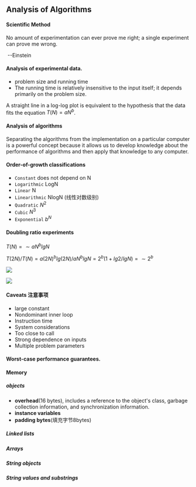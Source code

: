 ## Analysis of Algorithms

#### Scientific Method

No amount of experimentation can ever prove me right; a single experiment can prove me wrong.

​																			--Einstein

#### Analysis of experimental data.  

- problem size and running time
- The running time is relatively insensitive to the input itself; it depends primarily on the problem size.

A straight line in a log-log plot is equivalent to the hypothesis that the data fits the equation  $T\left ( N \right )=aN^{b}$.

#### Analysis of algorithms

Separating the algorithms from the implementation on a particular computer is a powerful concept because it allows us to develop knowledge about the performance of algorithms and then apply that knowledge to any computer.

#### Order-of-growth classifications

- `Constant`  does not depend on N
- `Logarithmic`    LogN
- `Linear` N
- `Linearithmic` NlogN (线性对数级别)
- `Quadratic`  $N^{2}$
- `Cubic`  $N^{3}$
- `Exponential`  $b^{N}$




#### Doubling ratio experiments

$T(N)  = \sim aN^{b}lgN$

$T(2N)/T(N) = a(2N)^{b}lg(2N)/aN^{b}lgN=2^{b}(1+lg2/lgN) = \sim2^{b}$



![](http://latex.codecogs.com/gif.latex?T(N)=\simaN^{b}lgN)

![](http://latex.codecogs.com/gif.latex?T(2N)/T(N)=a(2N)^{b}lg(2N)/aN^{b}lgN=2^{b}(1+lg2/lgN)=\sim2^{b})

#### Caveats 注意事项

- large constant
- Nondominant inner loop
- Instruction time
- System considerations
- Too close to call
- Strong dependence on inputs
- Multiple problem parameters

#### Worst-case performance guarantees. 



#### Memory

##### objects

- **overhead**(16 bytes), includes a reference to the object's class, garbage collection information, and synchronization information.
- **instance variables**
- **padding bytes**(填充字节8bytes)

##### Linked lists

##### Arrays

##### String objects

##### String values and substrings










